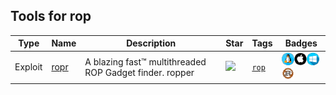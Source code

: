 
## Tools for rop

| Type | Name | Description | Star | Tags | Badges |
| --- | --- | --- | --- | --- | --- |
|Exploit|[ropr](https://github.com/Ben-Lichtman/ropr)|A blazing fast™ multithreaded ROP Gadget finder. ropper|![](https://img.shields.io/github/stars/Ben-Lichtman/ropr?label=%20)|[`rop`](/categorize/tags/rop.md)|![linux](./images/linux.png)![macos](./images/apple.png)![windows](./images/windows.png)[![Rust](/images/rust.png)](/categorize/langs/Rust.md)|


